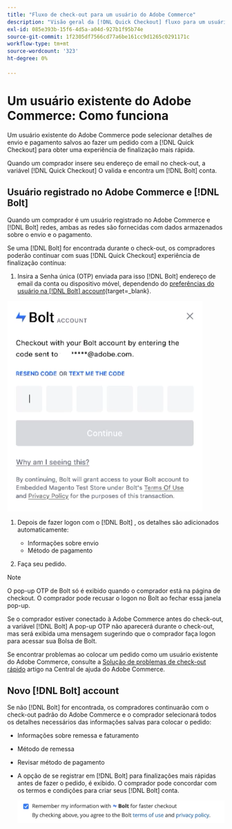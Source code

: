 ```yaml
---
title: "Fluxo de check-out para um usuário do Adobe Commerce"
description: "Visão geral da [!DNL Quick Checkout] fluxo para um usuário do Adobe Commerce."
exl-id: 085e393b-15f6-4d5a-a04d-927b1f95b74e
source-git-commit: 1f2305df7566cd77a6be161cc9d1265c0291171c
workflow-type: tm+mt
source-wordcount: '323'
ht-degree: 0%

---
```


# Um usuário existente do Adobe Commerce: Como funciona

Um usuário existente do Adobe Commerce pode selecionar detalhes de envio e pagamento salvos ao fazer um pedido com a [!DNL Quick Checkout] para obter uma experiência de finalização mais rápida.

Quando um comprador insere seu endereço de email no check-out, a variável [!DNL Quick Checkout] O valida e encontra um [!DNL Bolt] conta.

## Usuário registrado no Adobe Commerce e [!DNL Bolt]

Quando um comprador é um usuário registrado no Adobe Commerce e [!DNL Bolt] redes, ambas as redes são fornecidas com dados armazenados sobre o envio e o pagamento.

Se uma [!DNL Bolt] for encontrada durante o check-out, os compradores poderão continuar com suas [!DNL Quick Checkout] experiência de finalização contínua:

1. Insira a Senha única (OTP) enviada para isso [!DNL Bolt] endereço de email da conta ou dispositivo móvel, dependendo do [preferências do usuário na [!DNL Bolt] account](https://help.bolt.com/shoppers/account/account-settings/#how-to-set-preferred-login-method){target=_blank}.

![Pop-up OTP](assets/pop-up.png)

1. Depois de fazer logon com o [!DNL Bolt] , os detalhes são adicionados automaticamente:

   - Informações sobre envio
   - Método de pagamento

1. Faça seu pedido.

>[!NOTE]
>
> O pop-up OTP de Bolt só é exibido quando o comprador está na página de checkout. O comprador pode recusar o logon no Bolt ao fechar essa janela pop-up.

Se o comprador estiver conectado à Adobe Commerce antes do check-out, a variável [!DNL Bolt] A pop-up OTP não aparecerá durante o check-out, mas será exibida uma mensagem sugerindo que o comprador faça logon para acessar sua Bolsa de Bolt.

Se encontrar problemas ao colocar um pedido como um usuário existente do Adobe Commerce, consulte a [Solução de problemas de check-out rápido](https://experienceleague.adobe.com/docs/commerce-knowledge-base/kb/troubleshooting/miscellaneous/quick-checkout-issues.html) artigo na Central de ajuda do Adobe Commerce.

## Novo [!DNL Bolt] account

Se não [!DNL Bolt] for encontrada, os compradores continuarão com o check-out padrão do Adobe Commerce e o comprador selecionará todos os detalhes necessários das informações salvas para colocar o pedido:

- Informações sobre remessa e faturamento
- Método de remessa
- Revisar método de pagamento
- A opção de se registrar em [!DNL Bolt] para finalizações mais rápidas antes de fazer o pedido, é exibido. O comprador pode concordar com os termos e condições para criar seus [!DNL Bolt] conta.

   ![Lembrar [!DNL Bolt]](assets/checkbox-remember-bolt.png)
